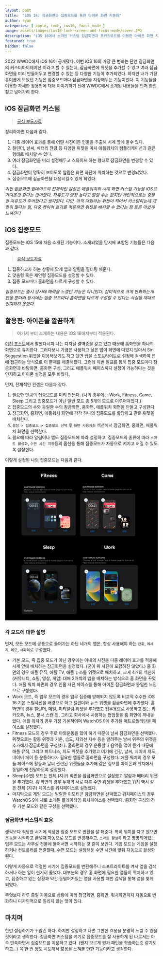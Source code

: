 ```yaml
---
layout: post
title:  "iOS 16: 잠금화면과 집중모드를 통한 아이폰 화면 자동화"
author: ryan
categories: [ apple, tech, ios16, focus_mode ]
image: assets/images/ios16-lock-screen-and-focus-mode/cover.JPG
description: "iOS 16에서 소개된 커스텀 잠금화면과 포커스모드를 이용한 아이폰 화면 자동화"
featured: true
hidden: false
--- 
```


2022 WWDC에서 iOS 16이 공개됐다. 이번 iOS 16의 가장 큰 변화는 단연 잠금화면의 커스터마이제이션 이라고 할 수 있는데, 잠금화면에 위젯을 추가할 수 있고 여러 잠금화면을 미리 만들어두고 변경할 수 있는 등 다양한 기능이 추가되었다. 하지만 내가 가장 흥미롭게 보았던 기능은 집중모드마다 잠금화면을 지정해두는 기능이었다. 이 기능들을 이용한 자세한 활용법에 대해 이야기하기 전에 WWDC에서 소개된 내용들을 먼저 한번 짚고 넘어가려 한다.

## iOS 잠금화면 커스텀
>[공식 보도자료](https://www.apple.com/kr/newsroom/2022/06/apple-unveils-new-ways-to-share-and-communicate-in-ios-16/)

정리하자면 다음과 같다.
1. 다중 레이어 효과를 통해 어떤 사진이든 인물을 추출해 시계 앞에 둘수 있다.
2. 캘린더, 날씨, 배터리 잔량 등 다양한 위젯을 마치 애플워치의 컴플리케이션과 같은 형태로 배치할 수 있다.
3. 여러 잠금화면을 미리 설정해두고 스와이프 하는 형태로 잠금화면을 변경할 수 있다.
4. 잠금화면이 명확히 보이도록 알림은 화면 하단에 위치하는 것으로 변경되었다.
5. 집중모드에 잠금화면을 대응시킬수 있게 되었다.

*이번 잠금화면 업데이트의 전체적인 감상은 애플워치의 시계 화면 커스텀 기능을 iOS로 가져온것 같다는 것이었다. 자유도가 엄청 높다고 말할 수는 없지만 개인적으로는 충분한 자유도가 주어졌다고 생각한다. 다만, 아직 지원하는 위젯이 적어서 커스텀하는데 제한이 많다는 점, 다중 레이어 효과를 적용하면 위젯을 배치할 수 없다는 점 등은 아쉽게 느껴진다*

## iOS 집중모드
집중모드는 iOS 15에 처음 소개된 기능이다. 소개되었을 당시에 포함된 기능들은 다음과 같다.
>[공식 보도자료](https://www.apple.com/kr/newsroom/2021/06/ios-15-brings-powerful-new-features-to-stay-connected-focus-explore-and-more/)

1. 집중하고자 하는 상황에 맞게 앱과 알림을 필터링 해준다.
2. 맞춤형 혹은 제안형 집중모드를 설정할 수 있다.
3. 집중 모드마다 홈화면을 다르게 구성할 수 있다.

*집중모드는 출시 당시에 매력을 느꼈던 기능은 아니었다. 심미적으로 크게 변화하는게 없을 뿐더러 당시에는 집중 모드마다 홈화면을 다르게 구성할 수 있다는 사실을 제대로 인지하지 못했다.*

## 활용편: 아이폰을 깔끔하게
>여기서 부터 소개하는 내용은 iOS 16에서부터 적용된다.

[이전 포스트](https://fabiryan.com/start-blog/)에서 말했다시피 나는 디지털 결벽증을 갖고 있고 때문에 홈화면을 하나의 화면으로 유지한다. 그러다보니 가끔은 사용하고 싶은 앱이 화면에 떠있지 않아서 Siri Suggestion 위젯을 이용해보기도 하고 뒷면 탭을 스포트라이트로 설정해 검색하여 앱에 접근하는 방식으로 이 문제를 해결해왔다. 그런데 이번 발표를 통해 집중 모드마다 잠금화면과 바탕화면, 홈화면 구성, 그리고 애플워치 페이스까지 설정이 가능하다는 것을 인지하고 아이폰 설정을 모두 바꿨다.

먼저, 전체적인 컨셉은 다음과 같다.
1. 필요한 만큼의 집중모드를 미리 만든다. (나의 경우에는 Work, Fitness, Game, Sleep 그리고 집중모드가 아닌 일반 모드 총 5개의 모드로 이루어져있다.)
2. 집중모드의 수와 동일한 수의 잠금화면, 홈화면, 애플워치 화면을 만들고 구성한다.
3. 잠금화면, 홈화면, 애플워치 화면에 각각 하나의 집중모드를 할당하고 관련 위젯을 배치한다.
4. `설정 > 집중모드 > 집중모드 선택` 후 `화면 사용자화` 섹션에서 잠금화면, 홈화면, 애플워치 화면을 선택한다.
5. 필요에 따라 알림이나 앱도 집중모드에 따라 설정하고, 집중모드의 종류에 따라 `스마트 활성화`, `수면 시간 지정`등의 옵션을 통해 집중모드가 자동으로 켜지고 꺼질 수 있도록 설정한다.

이렇게 설정된 나의 집중모드는 다음과 같다.

![My Focus Mode Screens](/assets/images/ios16-lock-screen-and-focus-mode/personal-focus-mode.png)

### 각 모드에 대한 설명
먼저, 모든 모드에 공통으로 들어가는 하단 네개의 앱은, 항상 사용해야 하는 `전화`, `메세지`, `메모`, `사파리`로 구성했다.

+ 기본 모드, 즉 집중 모드가 아닌 경우에는 아내의 사진을 다중 레이어 효과를 적용해 시계 앞에 배치하는 잠금화면을 설정했다. (굳이 위 사진에 포함하진 않았다.) 홈 화면의 경우 애플 뮤직, 애플 TV, 애플 뉴스를 위젯으로 배치하고, 크게 4개의 섹션에 (커뮤니티, 쇼핑, 영상, 게임) 대해 2개씩의 앱을 배치하는 방식으로 홈 화면을 꾸몄다. 애플 워치 화면의 경우 인물 사진 페이스를 통해 아이폰 잠금화면과 동일한 느낌으로 구성했다.
+ Work 모드, 즉 업무 모드의 경우 업무 집중에 방해되지 않도록 비교적 수수한 iOS 16 기본 스틸사진을 배경으로 하고 캘린더와 뉴스 위젯을 잠금화면에 추가했다. 홈 화면의 경우 캘린더, 메일, 미리알림 위젯을 추가했고 업무용으로 사용하고 있는 카카오톡, 뉴스, 문서 스캔 앱, 그리고 회사에서 사용하는 협업툴을 홈 화면에 꺼내놓았다. 애플 워치의 경우 가장 기본적이며 WatchOS 9에 추가된 매트로폴리탄을 페이스로 설정했다.
+ Fitness 모드의 경우 주로 야외운동을 많이 하기 때문에 날씨 잠금화면을 선택했다. 위젯으로는 활동 위젯과 기온, 습도, 자외선 지수 등을 알려주는 날씨 위주의 위젯을 추가해서 잠금화면을 구성했다. 홈화면의 경우 운동할때 음악을 많이 듣기 때문에 애플 뮤직, 그리고 피트니스, 지도 위젯을 추가했고 여기에 건강, 날씨, 네이버 지도, 네이버 페이 등 운동하다가 필요한 앱들로 홈화면을 구성했다. 애플 워치의 경우 모듈 페이스에 활동과 날씨 관련된 위젯들을 추가해 같은 정보를 아이폰과 워치에서 동일하게 전달하도록 설정했다.
+ Sleep(수면) 모드는 천체 (지구) 화면을 잠금화면으로 설정했고 알람과 배터리 위젯을 추가했다. 홈 화면의 경우 두개의 서로 다른 수면 위젯을 추가했고 워치 역시 같은 천체 (지구) 페이스를 워치페이스로 설정했다.
+ 마지막으로 게임 모드는 발랄한 이모티콘 잠금화면을 선택했고 워치페이스의 경우 WatchOS 9에 새로 소개된 플레이타임 워치페이스를 선택했다. 홈화면 구성의 경우 기본 모드와 같은 구성을 선택했다.

### 잠금화면 커스텀의 효용
생각보다 적당한 시기에 적당한 집중 모드로 변환을 잘 해준다. 특히 워치를 차고 있으면 운동을 시작하고 끝낼때 자동으로 모드를 변경해주고, `스마트 활성화` 라고 명명되어있는 업무 모드는 사무실 건물에 들어서면 시작되는 것 같이 보인다. 게임 모드는 게임을 실행하거나 컨트롤러를 연결할때, 수면 모드는 설정해둔 수면 시간에 맞춰 자동으로 활성화된다.

이렇게 자동으로 적절한 시기에 집중모드를 변환해주니 스포트라이트를 켜서 앱을 검색하거나 하는 일이 현저히 줄었다. 대부분의 경우 홈 화면에 필요한 앱들이 위치하고 있고, 집중하고 있는 상황과 약간 동떨어져있는 앱을 사용할 때만 검색을 통해 앱을 찾게 되었다.

무엇보다 하루 종일 자동으로 상황에 따라 잠금화면, 홈화면, 워치화면까지 자동으로 변화하니 디자인적으로 질리지 않는 맛이 있다.

## 마치며
한번 설정하기가 귀찮긴 하다. 하지만 설정하고 나면 그만한 효용을 분명히 느낄 수 있을 것이라고 생각한다. 잠금화면 커스텀을 계기로 집중모드를 잘 사용하게 된 나로서는 아주 만족하면서 집중모드를 이용하고 있다. (왠지 모르게 뭔가 패턴을 학습하는것 같기도 하고...) 꼭 한 번 정도 시도해서 효용을 느껴볼 만한 기능이라고 생각한다.

<!-- 
---
layout: post
title:  "Inception Movie"
author: john
categories: [ Jekyll, tutorial ]
tags: [red, yellow]
image: assets/images/11.jpg
description: "My review of Inception movie. Actors, directing and more."
rating: 4.5
featured: true
hidden: false
beforetoc: "Markdown editor is a very powerful thing. In this article I'm going to show you what you can actually do with it, some tricks and tips while editing your post."
toc: true // 목차를 사용할 것인지
--- 
-->
